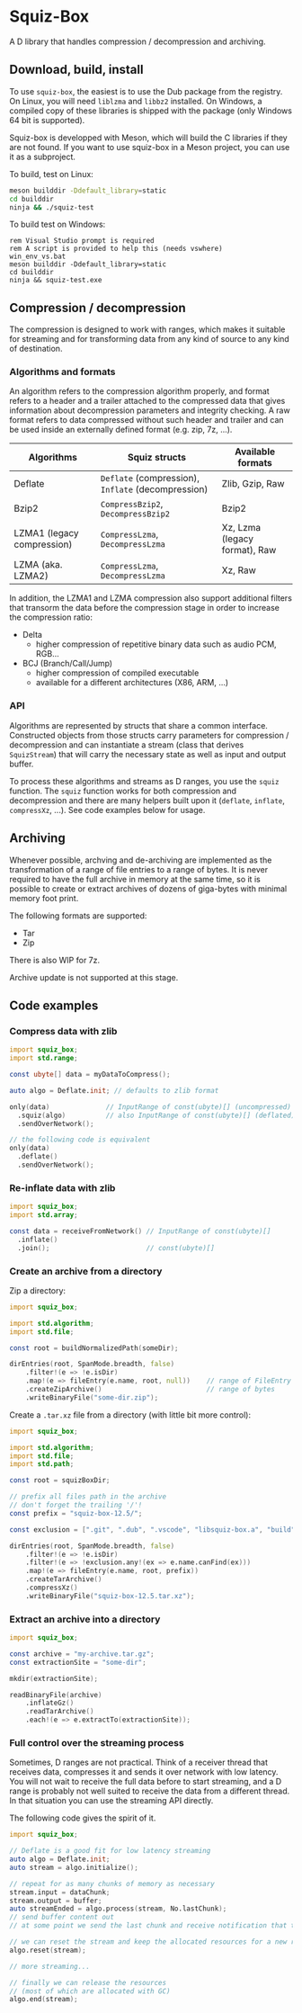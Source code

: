# Squiz-Box

A D library that handles compression / decompression and archiving.

## Download, build, install

To use `squiz-box`, the easiest is to use the Dub package from the registry.
On Linux, you will need `liblzma` and `libbz2` installed.
On Windows, a compiled copy of these libraries is shipped with the package (only Windows 64 bit is supported).

Squiz-box is developped with Meson, which will build the C libraries if they are not found.
If you want to use squiz-box in a Meson project, you can use it as a subproject.

To build, test on Linux:
```sh
meson builddir -Ddefault_library=static
cd builddir
ninja && ./squiz-test
```

To build test on Windows:
```dos
rem Visual Studio prompt is required
rem A script is provided to help this (needs vswhere)
win_env_vs.bat
meson builddir -Ddefault_library=static
cd builddir
ninja && squiz-test.exe
```

## Compression / decompression

The compression is designed to work with ranges, which makes it suitable
for streaming and for transforming data from any kind of source to
any kind of destination.

### Algorithms and formats

An algorithm refers to the compression algorithm properly, and format refers
to a header and a trailer attached to the compressed data that gives information
about decompression parameters and integrity checking.
A raw format refers to data compressed without such header and trailer and can
be used inside an externally defined format (e.g. zip, 7z, ...).

| Algorithms | Squiz structs | Available formats |
|-----|----|----|
| Deflate | `Deflate` (compression), `Inflate` (decompression) | Zlib, Gzip, Raw |
| Bzip2   | `CompressBzip2`, `DecompressBzip2` | Bzip2           |
| LZMA1 (legacy compression) | `CompressLzma`, `DecompressLzma` | Xz, Lzma (legacy format), Raw |
| LZMA (aka. LZMA2)   | `CompressLzma`, `DecompressLzma` | Xz, Raw |

In addition, the LZMA1 and LZMA compression also support additional filters
that transorm the data before the compression stage in order to increase
the compression ratio:

- Delta
  - higher compression of repetitive binary data such as audio PCM, RGB...
- BCJ (Branch/Call/Jump)
  - higher compression of compiled executable
  - available for a different architectures (X86, ARM, ...)

### API

Algorithms are represented by structs that share a common interface.
Constructed objects from those structs carry parameters for compression / decompression
and can instantiate a stream (class that derives `SquizStream`) that will carry the
necessary state as well as input and output buffer.

To process these algorithms and streams as D ranges, you use the `squiz` function.
The `squiz` function works for both compression and decompression and there are many
helpers built upon it (`deflate`, `inflate`, `compressXz`, ...).
See code examples below for usage.

## Archiving

Whenever possible, archving and de-archiving are implemented as the
transformation of a range of file entries to a range of bytes.
It is never required to have the full archive in memory at the same time,
so it is possible to create or extract archives of dozens of giga-bytes with
minimal memory foot print.

The following formats are supported:
- Tar
- Zip

There is also WIP for 7z.

Archive update is not supported at this stage.

## Code examples

### Compress data with zlib
```d
import squiz_box;
import std.range;

const ubyte[] data = myDataToCompress();

auto algo = Deflate.init; // defaults to zlib format

only(data)              // InputRange of const(ubyte)[] (uncompressed)
  .squiz(algo)          // also InputRange of const(ubyte)[] (deflated)
  .sendOverNetwork();

// the following code is equivalent
only(data)
  .deflate()
  .sendOverNetwork();
```

### Re-inflate data with zlib
```d
import squiz_box;
import std.array;

const data = receiveFromNetwork() // InputRange of const(ubyte)[]
  .inflate()
  .join();                        // const(ubyte)[]
```

### Create an archive from a directory

Zip a directory:

```d
import squiz_box;

import std.algorithm;
import std.file;

const root = buildNormalizedPath(someDir);

dirEntries(root, SpanMode.breadth, false)
    .filter!(e => !e.isDir)
    .map!(e => fileEntry(e.name, root, null))    // range of FileEntry
    .createZipArchive()                          // range of bytes
    .writeBinaryFile("some-dir.zip");
```

Create a `.tar.xz` file from a directory (with little bit more control):

```d
import squiz_box;

import std.algorithm;
import std.file;
import std.path;

const root = squizBoxDir;

// prefix all files path in the archive
// don't forget the trailing '/'!
const prefix = "squiz-box-12.5/";

const exclusion = [".git", ".dub", ".vscode", "libsquiz-box.a", "build"];

dirEntries(root, SpanMode.breadth, false)
    .filter!(e => !e.isDir)
    .filter!(e => !exclusion.any!(ex => e.name.canFind(ex)))
    .map!(e => fileEntry(e.name, root, prefix))
    .createTarArchive()
    .compressXz()
    .writeBinaryFile("squiz-box-12.5.tar.xz");
```

### Extract an archive into a directory

```d
import squiz_box;

const archive = "my-archive.tar.gz";
const extractionSite = "some-dir";

mkdir(extractionSite);

readBinaryFile(archive)
    .inflateGz()
    .readTarArchive()
    .each!(e => e.extractTo(extractionSite));
```

### Full control over the streaming process

Sometimes, D ranges are not practical. Think of a receiver thread that
receives data, compresses it and sends it over network with low latency.
You will not wait to receive the full data before to start streaming, and
a D range is probably not well suited to receive the data from a different
thread. In that situation you can use the streaming API directly.

The following code gives the spirit of it.
```d
import squiz_box;

// Deflate is a good fit for low latency streaming
auto algo = Deflate.init;
auto stream = algo.initialize();

// repeat for as many chunks of memory as necessary
stream.input = dataChunk;
stream.output = buffer;
auto streamEnded = algo.process(stream, No.lastChunk);
// send buffer content out
// at some point we send the last chunk and receive notification that the stream is done.

// we can reset the stream and keep the allocated resources for a new round
algo.reset(stream);

// more streaming...

// finally we can release the resources
// (most of which are allocated with GC)
algo.end(stream);
```
